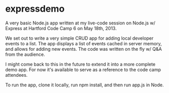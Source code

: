 expressdemo
===========

A very basic Node.js app written at my live-code session on Node.js w/ Express at Hartford Code Camp 6 on May 18th, 2013.

We set out to write a very simple CRUD app for adding local developer events to a list. The app displays a list of events cached in server memory, and allows for adding new events. The code was written on the fly w/ Q&A from the audience.

I might come back to this in the future to extend it into a more complete demo app. For now it's available to serve as a reference to the code camp attendees.

To run the app, clone it locally, run npm install, and then run app.js in Node.
